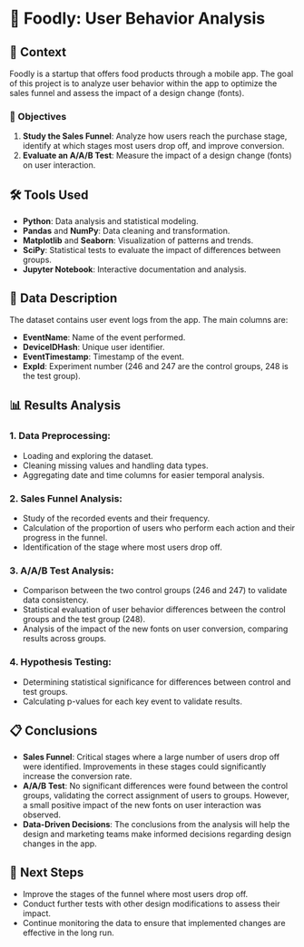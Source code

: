 # 🍔 Foodly: User Behavior Analysis

## 📝 Context
Foodly is a startup that offers food products through a mobile app. The goal of this project is to analyze user behavior within the app to optimize the sales funnel and assess the impact of a design change (fonts).

### 🎯 Objectives
1. **Study the Sales Funnel**: Analyze how users reach the purchase stage, identify at which stages most users drop off, and improve conversion.
2. **Evaluate an A/A/B Test**: Measure the impact of a design change (fonts) on user interaction.

## 🛠️ Tools Used
- **Python**: Data analysis and statistical modeling.
- **Pandas** and **NumPy**: Data cleaning and transformation.
- **Matplotlib** and **Seaborn**: Visualization of patterns and trends.
- **SciPy**: Statistical tests to evaluate the impact of differences between groups.
- **Jupyter Notebook**: Interactive documentation and analysis.

## 📂 Data Description
The dataset contains user event logs from the app. The main columns are:

- **EventName**: Name of the event performed.
- **DeviceIDHash**: Unique user identifier.
- **EventTimestamp**: Timestamp of the event.
- **ExpId**: Experiment number (246 and 247 are the control groups, 248 is the test group).

## 📊 Results Analysis

### 1. **Data Preprocessing**:
   - Loading and exploring the dataset.
   - Cleaning missing values and handling data types.
   - Aggregating date and time columns for easier temporal analysis.

### 2. **Sales Funnel Analysis**:
   - Study of the recorded events and their frequency.
   - Calculation of the proportion of users who perform each action and their progress in the funnel.
   - Identification of the stage where most users drop off.

### 3. **A/A/B Test Analysis**:
   - Comparison between the two control groups (246 and 247) to validate data consistency.
   - Statistical evaluation of user behavior differences between the control groups and the test group (248).
   - Analysis of the impact of the new fonts on user conversion, comparing results across groups.

### 4. **Hypothesis Testing**:
   - Determining statistical significance for differences between control and test groups.
   - Calculating p-values for each key event to validate results.

## 📋 Conclusions
- **Sales Funnel**: Critical stages where a large number of users drop off were identified. Improvements in these stages could significantly increase the conversion rate.
- **A/A/B Test**: No significant differences were found between the control groups, validating the correct assignment of users to groups. However, a small positive impact of the new fonts on user interaction was observed.
- **Data-Driven Decisions**: The conclusions from the analysis will help the design and marketing teams make informed decisions regarding design changes in the app.

## 📝 Next Steps
- Improve the stages of the funnel where most users drop off.
- Conduct further tests with other design modifications to assess their impact.
- Continue monitoring the data to ensure that implemented changes are effective in the long run.
